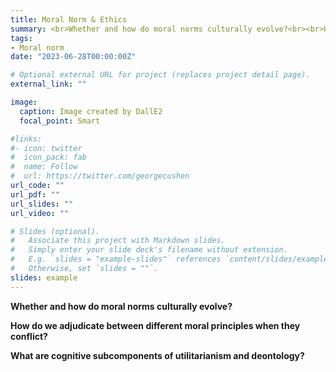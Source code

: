 ```yaml
---
title: Moral Norm & Ethics
summary: <br>Whether and how do moral norms culturally evolve?<br><br>How do we adjudicate between different moral principles when they conflict?<br><br>What are cognitive subcomponents of utilitarianism and deontology?
tags:
- Moral norm
date: "2023-06-28T00:00:00Z"

# Optional external URL for project (replaces project detail page).
external_link: ""

image:
  caption: Image created by DallE2
  focal_point: Smart

#links:
#- icon: twitter
#  icon_pack: fab
#  name: Follow
#  url: https://twitter.com/georgecushen
url_code: ""
url_pdf: ""
url_slides: ""
url_video: ""

# Slides (optional).
#   Associate this project with Markdown slides.
#   Simply enter your slide deck's filename without extension.
#   E.g. `slides = "example-slides"` references `content/slides/example-slides.md`.
#   Otherwise, set `slides = ""`.
slides: example
---
```


<b> Whether and how do moral norms culturally evolve?

How do we adjudicate between different moral principles when they conflict? 

What are cognitive subcomponents of utilitarianism and deontology?</b>

